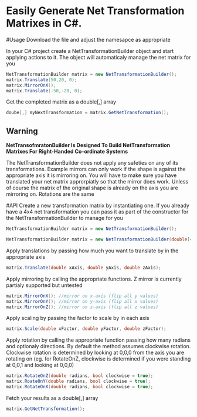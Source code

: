 # Easily Generate Net Transformation Matrixes in C#.

#Usage
Download the file and adjust the namesapce as appropriate

In your C# project create a NetTransformationBuilder object and start applying actions to it. The object will automaticaly manage the net matrix for you

````csharp
NetTransformationBuilder matrix = new NetTransformationBuilder();
matrix.Translate(50,20, 0);
matrix.MirrorOnX();
matrix.Translate(-50,-20, 0);
````

Get the completed matrix as a double[,] array
````csharp
doube[,] myNextTransformation = matrix.GetNetTransformation();
````

## Warning
<b>NetTransofmratonBuilder Is Designed To Build NetTransformation Matrixes For Right-Handed Co-ordinate Systems</b>

The NetTransformationBuilder does not apply any safeties on any of its transformations. Example mirrors can only work if the shape is against the appropriate axis it is mirroring on. You will have to make sure you have translated your net matrix approrpiatly so that the mirror does work. Unless of course the matrix of the original shape is already on the axis you are mirroring on. Rotations are the same

#API
Create a new transformation matrix by instantiating one. If you already have a 4x4 net transformation you can pass it as part of the constructor for the  NetTransformationBuilder to manage for you
````csharp
NetTransformationBuilder matrix = new NetTransformationBuilder();

NetTransformationBuilder matrix = new NetTransformationBuilder(double[4,4] netMatrix);
````
Apply translations by passing how much you want to translate by in the appropriate axis
````csharp
matrix.Translate(double xAxis, double yAxis, double zAxis);
````
Apply mirroring by calling the appropriate functions. Z mirror is currently partialy supported but untested
````csharp
matrix.MirrorOnX(); //mirror on x-axis (flip all y values)
matrix.MirrorOnY(); //mirror on y-axis (flip all x values)
matrix.MirrorOnZ(); //mirror on z-axis (flip all z values)
````
Apply scaling by passing the factor to scale by in each axis
````csharp
matrix.Scale(double xFactor, double yFactor, double zFactor);
````
Apply rotation by calling the appropriate function passing how many radians and optionaly directions. By default the method assumes clockwise rotation. Clockwise rotation is determined by looking at 0,0,0 from the axis you are rotating on (eg. for RotateOnZ, clockwise is determined if you were standing at 0,0,1 and looking at 0,0,0)
````csharp
matrix.RotateOnZ(double radians, bool clockwise = true);
matrix.RoateOnY(double radians, bool clockwise = true);
matrix.RotateOnX(double radians, bool clockwise = true);
````
Fetch your results as a double[,] array
````csharp
matrix.GetNetTransformation();
````
